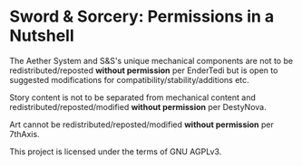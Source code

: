 # Sword & Sorcery: Permissions in a Nutshell 

The Aether System and S&S's unique mechanical components are not to be redistributed/reposted **without permission** per EnderTedi but is open to suggested modifications for compatibility/stability/additions etc. 

Story content is not to be separated from mechanical content and redistributed/reposted/modified **without permission** per DestyNova. 

Art cannot be redistributed/reposted/modified **without permission** per 7thAxis. 

This project is licensed under the terms of GNU AGPLv3.
